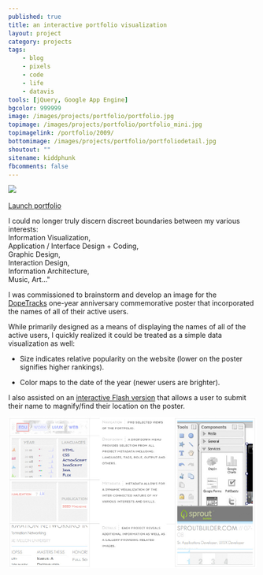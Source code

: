 ```yaml
---
published: true
title: an interactive portfolio visualization
layout: project
category: projects
tags:
    - blog
    - pixels
    - code
    - life
    - datavis
tools: [jQuery, Google App Engine]
bgcolor: 999999
image: /images/projects/portfolio/portfolio.jpg
topimage: /images/projects/portfolio/portfolio_mini.jpg
topimagelink: /portfolio/2009/
bottomimage: /images/projects/portfolio/portfoliodetail.jpg
shoutout: ""
sitename: kiddphunk
fbcomments: false
---
```

<img class='feedimg' src='{{page.topimage}}'>

[Launch portfolio](/portfolio/2009/)


I could no longer truly discern discreet boundaries between my various interests:<br>Information Visualization,<br> Application / Interface Design + Coding,<br> Graphic Design,<br> Interaction Design,<br> Information Architecture,<br> Music, Art..."




I was commissioned to brainstorm and develop an image for the [DopeTracks](http://dopetracks.com) one-year anniversary commemorative poster that incorporated the names of all of their active users. 

While primarily designed as a means of displaying the names of all of the active users, I quickly realized it could be treated as a simple data visualization as well:

* Size indicates relative popularity on the website (lower on the poster signifies higher rankings).

* Color maps to the date of the year (newer users are brighter).


I also assisted on an [interactive Flash version](http://blog.dopetracks.com/2008/04/04/omg-dopetracks-is-1-year-old) that allows a user to submit their name to magnify/find their location on the poster.


<img class="spanimage" src="/images/projects/portfolio/legend.jpg">


